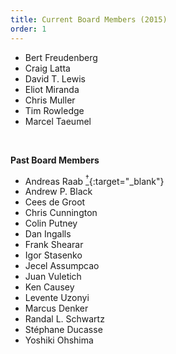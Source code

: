 ```yaml
---
title: Current Board Members (2015)
order: 1
---
```

- Bert Freudenberg
- Craig Latta
- David T. Lewis
- Eliot Miranda
- Chris Muller
- Tim Rowledge
- Marcel Taeumel

<br />

**Past Board Members**

- Andreas Raab [<sup>&dagger;</sup>](http://en.wikipedia.org/wiki/Andreas_Raab){:target="_blank"}
- Andrew P. Black
- Cees de Groot
- Chris Cunnington
- Colin Putney
- Dan Ingalls
- Frank Shearar
- Igor Stasenko
- Jecel Assumpcao
- Juan Vuletich
- Ken Causey
- Levente Uzonyi
- Marcus Denker
- Randal L. Schwartz
- Stéphane Ducasse
- Yoshiki Ohshima